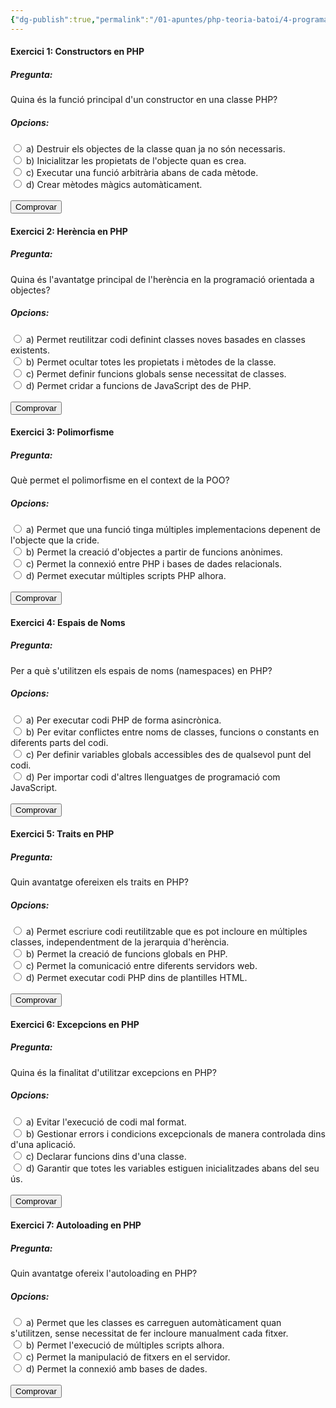 ```yaml
---
{"dg-publish":true,"permalink":"/01-apuntes/php-teoria-batoi/4-programacion-orientada-a-objetos-php/15-autoavaluacio-programacio-orientada-a-objectes-en-php/","tags":["PHP"]}
---
```



#### Exercici 1: Constructors en PHP

##### Pregunta:
Quina és la funció principal d'un constructor en una classe PHP?

##### Opcions:
<form>
  <input type="radio" id="q1a" name="question1" value="a">
  <label for="q1a">a) Destruir els objectes de la classe quan ja no són necessaris.</label><br>
  <input type="radio" id="q1b" name="question1" value="b">
  <label for="q1b">b) Inicialitzar les propietats de l'objecte quan es crea.</label><br>
  <input type="radio" id="q1c" name="question1" value="c">
  <label for="q1c">c) Executar una funció arbitrària abans de cada mètode.</label><br>
  <input type="radio" id="q1d" name="question1" value="d">
  <label for="q1d">d) Crear mètodes màgics automàticament.</label><br><br>
  <input type="button" value="Comprovar" onclick="checkAnswer1()">
</form>

<p id="result1"></p>

<script>
function checkAnswer1() {
    var correctAnswer = "b";
    var radios = document.getElementsByName('question1');
    var userAnswer;
    for (var i = 0; i < radios.length; i++) {
        if (radios[i].checked) {
            userAnswer = radios[i].value;
            break;
        }
    }
    var resultText = userAnswer === correctAnswer ? "Correcte!" : "Incorrecte. La resposta correcta és b) Inicialitzar les propietats de l'objecte quan es crea.";
    document.getElementById('result1').innerText = resultText;
}
</script>

#### Exercici 2: Herència en PHP

##### Pregunta:
Quina és l'avantatge principal de l'herència en la programació orientada a objectes?

##### Opcions:
<form>
  <input type="radio" id="q2a" name="question2" value="a">
  <label for="q2a">a) Permet reutilitzar codi definint classes noves basades en classes existents.</label><br>
  <input type="radio" id="q2b" name="question2" value="b">
  <label for="q2b">b) Permet ocultar totes les propietats i mètodes de la classe.</label><br>
  <input type="radio" id="q2c" name="question2" value="c">
  <label for="q2c">c) Permet definir funcions globals sense necessitat de classes.</label><br>
  <input type="radio" id="q2d" name="question2" value="d">
  <label for="q2d">d) Permet cridar a funcions de JavaScript des de PHP.</label><br><br>
  <input type="button" value="Comprovar" onclick="checkAnswer2()">
</form>

<p id="result2"></p>

<script>
function checkAnswer2() {
    var correctAnswer = "a";
    var radios = document.getElementsByName('question2');
    var userAnswer;
    for (var i = 0; i < radios.length; i++) {
        if (radios[i].checked) {
            userAnswer = radios[i].value;
            break;
        }
    }
    var resultText = userAnswer === correctAnswer ? "Correcte!" : "Incorrecte. La resposta correcta és a) Permet reutilitzar codi definint classes noves basades en classes existents.";
    document.getElementById('result2').innerText = resultText;
}
</script>

#### Exercici 3: Polimorfisme

##### Pregunta:
Què permet el polimorfisme en el context de la POO?

##### Opcions:
<form>
  <input type="radio" id="q3a" name="question3" value="a">
  <label for="q3a">a) Permet que una funció tinga múltiples implementacions depenent de l'objecte que la cride.</label><br>
  <input type="radio" id="q3b" name="question3" value="b">
  <label for="q3b">b) Permet la creació d'objectes a partir de funcions anònimes.</label><br>
  <input type="radio" id="q3c" name="question3" value="c">
  <label for="q3c">c) Permet la connexió entre PHP i bases de dades relacionals.</label><br>
  <input type="radio" id="q3d" name="question3" value="d">
  <label for="q3d">d) Permet executar múltiples scripts PHP alhora.</label><br><br>
  <input type="button" value="Comprovar" onclick="checkAnswer3()">
</form>

<p id="result3"></p>

<script>
function checkAnswer3() {
    var correctAnswer = "a";
    var radios = document.getElementsByName('question3');
    var userAnswer;
    for (var i = 0; i < radios.length; i++) {
        if (radios[i].checked) {
            userAnswer = radios[i].value;
            break;
        }
    }
    var resultText = userAnswer === correctAnswer ? "Correcte!" : "Incorrecte. La resposta correcta és a) Permet que una funció tinga múltiples implementacions depenent de l'objecte que la cride.";
    document.getElementById('result3').innerText = resultText;
}
</script>

#### Exercici 4: Espais de Noms

##### Pregunta:
Per a què s'utilitzen els espais de noms (namespaces) en PHP?

##### Opcions:
<form>
  <input type="radio" id="q4a" name="question4" value="a">
  <label for="q4a">a) Per executar codi PHP de forma asincrònica.</label><br>
  <input type="radio" id="q4b" name="question4" value="b">
  <label for="q4b">b) Per evitar conflictes entre noms de classes, funcions o constants en diferents parts del codi.</label><br>
  <input type="radio" id="q4c" name="question4" value="c">
  <label for="q4c">c) Per definir variables globals accessibles des de qualsevol punt del codi.</label><br>
  <input type="radio" id="q4d" name="question4" value="d">
  <label for="q4d">d) Per importar codi d'altres llenguatges de programació com JavaScript.</label><br><br>
  <input type="button" value="Comprovar" onclick="checkAnswer4()">
</form>

<p id="result4"></p>

<script>
function checkAnswer4() {
    var correctAnswer = "b";
    var radios = document.getElementsByName('question4');
    var userAnswer;
    for (var i = 0; i < radios.length; i++) {
        if (radios[i].checked) {
            userAnswer = radios[i].value;
            break;
        }
    }
    var resultText = userAnswer === correctAnswer ? "Correcte!" : "Incorrecte. La resposta correcta és b) Per evitar conflictes entre noms de classes, funcions o constants en diferents parts del codi.";
    document.getElementById('result4').innerText = resultText;
}
</script>

#### Exercici 5: Traits en PHP

##### Pregunta:
Quin avantatge ofereixen els traits en PHP?

##### Opcions:
<form>
  <input type="radio" id="q5a" name="question5" value="a">
  <label for="q5a">a) Permet escriure codi reutilitzable que es pot incloure en múltiples classes, independentment de la jerarquia d'herència.</label><br>
  <input type="radio" id="q5b" name="question5" value="b">
  <label for="q5b">b) Permet la creació de funcions globals en PHP.</label><br>
  <input type="radio" id="q5c" name="question5" value="c">
  <label for="q5c">c) Permet la comunicació entre diferents servidors web.</label><br>
  <input type="radio" id="q5d" name="question5" value="d">
  <label for="q5d">d) Permet executar codi PHP dins de plantilles HTML.</label><br><br>
  <input type="button" value="Comprovar" onclick="checkAnswer5()">
</form>

<p id="result5"></p>

<script>
function checkAnswer5() {
    var correctAnswer = "a";
    var radios = document.getElementsByName('question5');
    var userAnswer;
    for (var i = 0; i < radios.length; i++) {
        if (radios[i].checked) {
            userAnswer = radios[i].value;
            break;
        }
    }
    var resultText = userAnswer === correctAnswer ? "Correcte!" : "Incorrecte. La resposta correcta és a) Permet escriure codi reutilitzable que es pot incloure en múltiples classes, independentment de la jerarquia d'herència.";
    document.getElementById('result5').innerText = resultText;
}
</script>

#### Exercici 6: Excepcions en PHP

##### Pregunta:
Quina és la finalitat d'utilitzar excepcions en PHP?

##### Opcions:
<form>
  <input type="radio" id="q6a" name="question6" value="a">
  <label for="q6a">a) Evitar l'execució de codi mal format.</label><br>
  <input type="radio" id="q6b" name="question6" value="b">
  <label for="q6b">b) Gestionar errors i condicions excepcionals de manera controlada dins d'una aplicació.</label><br>
  <input type="radio" id="q6c" name="question6" value="c">
  <label for="q6c">c) Declarar funcions dins d'una classe.</label><br>
  <input type="radio" id="q6d" name="question6" value="d">
  <label for="q6d">d) Garantir que totes les variables estiguen inicialitzades abans del seu ús.</label><br><br>
  <input type="button" value="Comprovar" onclick="checkAnswer6()">
</form>

<p id="result6"></p>

<script>
function checkAnswer6() {
    var correctAnswer = "b";
    var radios = document.getElementsByName('question6');
    var userAnswer;
    for (var i = 0; i < radios.length; i++) {
        if (radios[i].checked) {
            userAnswer = radios[i].value;
            break;
        }
    }
    var resultText = userAnswer === correctAnswer ? "Correcte!" : "Incorrecte. La resposta correcta és b) Gestionar errors i condicions excepcionals de manera controlada dins d'una aplicació.";
    document.getElementById('result6').innerText = resultText;
}
</script>

#### Exercici 7: Autoloading en PHP

##### Pregunta:
Quin avantatge ofereix l'autoloading en PHP?

##### Opcions:
<form>
  <input type="radio" id="q7a" name="question7" value="a">
  <label for="q7a">a) Permet que les classes es carreguen automàticament quan s'utilitzen, sense necessitat de fer incloure manualment cada fitxer.</label><br>
  <input type="radio" id="q7b" name="question7" value="b">
  <label for="q7b">b) Permet l'execució de múltiples scripts alhora.</label><br>
  <input type="radio" id="q7c" name="question7" value="c">
  <label for="q7c">c) Permet la manipulació de fitxers en el servidor.</label><br>
  <input type="radio" id="q7d" name="question7" value="d">
  <label for="q7d">d) Permet la connexió amb bases de dades.</label><br><br>
  <input type="button" value="Comprovar" onclick="checkAnswer7()">
</form>

<p id="result7"></p>

<script>
function checkAnswer7() {
    var correctAnswer = "a";
    var radios = document.getElementsByName('question7');
    var userAnswer;
    for (var i = 0; i < radios.length; i++) {
        if (radios[i].checked) {
            userAnswer = radios[i].value;
            break;
        }
    }
    var resultText = userAnswer === correctAnswer ? "Correcte!" : "Incorrecte. La resposta correcta és a) Permet que les classes es carreguen automàticament quan s'utilitzen, sense necessitat de fer incloure manualment cada fitxer.";
    document.getElementById('result7').innerText = resultText;
}
</script>
